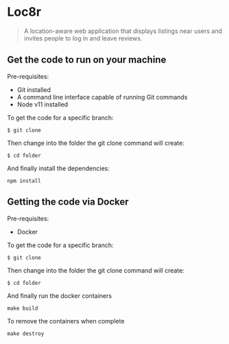 # Loc8r

> A location-aware web application that displays listings near users and invites people to log in and leave reviews.

## Get the code to run on your machine

Pre-requisites:

* Git installed
* A command line interface capable of running Git commands
* Node v11 installed

To get the code for a specific branch:

`$ git clone`

Then change into the folder the git clone command will create:

`$ cd folder`

And finally install the dependencies:

`npm install`

## Getting the code via Docker

Pre-requisites:

* Docker

To get the code for a specific branch:

`$ git clone`

Then change into the folder the git clone command will create:

`$ cd folder`

And finally run the docker containers

`make build`

To remove the containers when complete

`make destroy`

